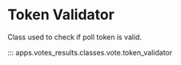 # Token Validator

Class used to check if poll token is valid.

::: apps.votes_results.classes.vote.token_validator